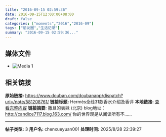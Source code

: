```yaml
---
title: "2016-09-15 02:59:36"
date: 2016-09-15T12:00:00+08:00
draft: false
categories: ["moments","2016","2016-09"]
tags: ["朋友圈","生活记录"]
summary: "2016-09-15 02:59:36..."
---
```


## 媒体文件

- ![Media 1](/Moments/photos/2016-09-15/201609150259360.jpg)

## 相关链接

**原始链接:** https://www.douban.com/doubanapp/dispatch?uri=/note/581208761/
**链接标题:** Hermès全线31款香水介绍及香评
**本地链接:** [查看完整内容](/link_content/2016/09/2016-09-15-2/link_content/)
**链接摘要:** 撒旦的表妹
        (北京)
    blog地址：http://candice7117.blog.163.com/ 你的世界观是从阅读所有不......

---

**帖子类型:** 3
**用户名:** chenxueyuan001
**处理时间:** 2025/8/28 22:39:27